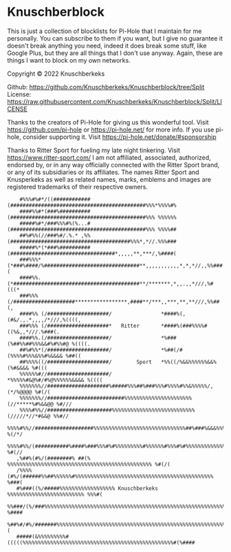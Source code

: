 # Knuschberblock 
This is just a collection of blocklists for Pi-Hole that I maintain for me personally.
You can subscribe to them if you want, but I give no guarantee it doesn't break anything you need,
indeed it does break some stuff, like Google Plus, but they are all things that I don't use anyway.
Again, these are things I want to block on my own networks.
 
Copyright © 2022 Knuschberkeks

Github: https://github.com/Knuschberkeks/Knuschberblock/tree/Split
License: https://raw.githubusercontent.com/Knuschberkeks/Knuschberblock/Split/LICENSE

Thanks to the creators of Pi-Hole for giving us this wonderful tool.
Visit https://github.com/pi-hole or https://pi-hole.net/ for more info.
If you use pi-hole, consider supporting it. Visit https://pi-hole.net/donate/#sponsorship

Thanks to Ritter Sport for fueling my late night tinkering. Visit https://www.ritter-sport.com/
I am not affiliated, associated, authorized, endorsed by, or in any way officially connected with the Ritter Sport brand,
or any of its subsidiaries or its affiliates.
The names Ritter Sport and Knusperkeks as well as related names, marks, emblems and images are registered trademarks of their respective owners.

        #%%%#%#*/((############(############################################%%%*%%%%#%
        ####%%#*(###%##########(############################################%%% %%%%%%
        #####%#*/###%%%#%(%...#(############################################%%% %%%%##
        ##%#%%(//###%#/.%.* ,%%(#######################################%%%*,*//.%%%###
        #####%*(*###%##########(##################################*,,,,,**,***/,%####(
        ###%%%*(*###%####/%###############################**,,,,,,,,,,,*,*,*//,,%%###(
        ####%%.(*#########################################**/*******,*,,.,,*///,%#(((*
        ###%%% (/####################*****************,####**/***,,***,**,**///,%%##(,
        ####%% (/####################/                *####%(,(#&/.,.*,,,,/*///,%((((,
        ###%%% (/####################*   Ritter       *####%(###%%%%#((%&,,*///.%###(.
        ####%%.(/####################/                *%###(%##%%##%%%&&#%#%%#@ %((((.
        ##%#%%*(/####################/                *%##(/#(%%%%#%%%&%%#%&&&& %##(( 
        ##%%%%((/####################/        Sport   *%%((/%&&%%%%%%&&%(%#&&&& %#((( 
        %%%%%%#//####################/                *%%%%%#&@%#/#%@%%%%%%&&&& %(((( 
        %%%%%%%//####################%#####%%%##%###%%%#%%%%#%%&%%%%%/,(*/%@@@@ %#(/( 
        %%%%%%%//#########################%%%%%%%%%%%%%%%%%%%%%%(//*****%#%&&@@ %#/// 
        %%%%#%%//#####################%%%%%%%%%%%%%%%%%%%%%%%%%%%(/////*//*#&&@ %%#// 
        %%%%#%%//###################%%%%%%%%%%%%%%%%%%%%%%%%%%%%%%##%###%&&&%%% %(/*/ 
        %%%%#%%/(###########%####%###%%%#%#%%%%%%%%%#%%%%%%#%%%#%#%%%%%%%%%%%%% %#(// 
       ,%##%(#%/(########% ##(% %%%%%%%%%%%%%%%%%%%%%%%%%%%%%%%%%%%%%%%%%%%%%%% %#(/( 
       /%%%%(#%/(######%%##%%%%%%#%%%%%%%%%%%%%%%%%%%%%%%%%%%%%%%%%%%%%%%%%%%%% %###( 
       #%###((%/#####%%%%%%%%%%%%%%%%%% Knuschberkeks %%%%%%%%%%%%%%%%%%%%%%%%% %%%#( 
       %%###/(%/###%%%%%%%%%%%%%%%%%%%%%%%%%%%%%%%%%%%%%%%%%%%%%%%%%%%%%%%%%%%% %#### 
       %##%#/#%/#######%%%%%%%%%%%%%%%%%%%%%%%%%%%%%%%%%%%%%%%%%%%%%%%%%%%%%%%%.%%%#( 
       #####(&%%%%%%%%%#(((((%%%%%%%%%%%%%%%%%%%%%%%%%%%%%%%%%%%%%%%%%%%%%%%%%#(%#### 
       
